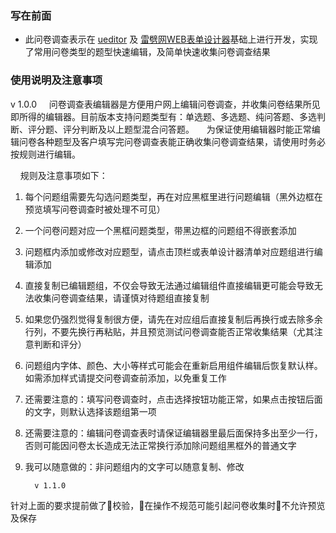  ### 写在前面
  - 此问卷调查表示在 [ueditor](http://ueditor.baidu.com/website/index.html) 及 [雷劈网WEB表单设计器](http://formdesign.leipi.org/)基础上进行开发，实现了常用问卷类型的题型快速编辑，及简单快速收集问卷调查结果



  ### 使用说明及注意事项
v 1.0.0
&nbsp;&nbsp;&nbsp;&nbsp;问卷调查表编辑器是方便用户网上编辑问卷调查，并收集问卷结果所见即所得的编辑器。目前版本支持问题类型有：单选题、多选题、纯问答题、多选判断、评分题、评分判断及以上题型混合问答题。
&nbsp;&nbsp;&nbsp;&nbsp;为保证使用编辑器时能正常编辑问卷各种题型及客户填写完问卷调查表能正确收集问卷调查结果，请使用时务必按规则进行编辑。

&nbsp;&nbsp;&nbsp;&nbsp;规则及注意事项如下：          
1. 每个问题组需要先勾选问题类型，再在对应黑框里进行问题编辑（黑外边框在预览填写问卷调查时被处理不可见）
1. 一个问卷问题对应一个黑框问题类型，带黑边框的问题组不得嵌套添加
1. 问题框内添加或修改对应题型，请点击顶栏或表单设计器清单对应题组进行编辑添加
1. 直接复制已编辑题组，不仅会导致无法通过编辑组件直接编辑更可能会导致无法收集问卷调查结果，请谨慎对待题组直接复制
1. 如果您仍强烈觉得复制很方便，请先在对应组后直接复制后再换行或去除多余行列，不要先换行再粘贴，并且预览测试问卷调查能否正常收集结果（尤其注意判断和评分）
1. 问题组内字体、颜色、大小等样式可能会在重新启用组件编辑后恢复默认样。如需添加样式请提交问卷调查前添加，以免重复工作
1. 还需要注意的：填写问卷调查时，点击选择按钮功能正常，如果点击按钮后面的文字，则默认选择该题组第一项
1. 还需要注意的：编辑问卷调查表时请保证编辑器里最后面保持多出至少一行，否则可能因问卷太长造成无法正常换行添加除问题组黑框外的普通文字
1. 我可以随意做的：非问题组内的文字可以随意复制、修改
         
         v 1.1.0 
  针对上面的要求提前做了校验，在操作不规范可能引起问卷收集时不允许预览及保存